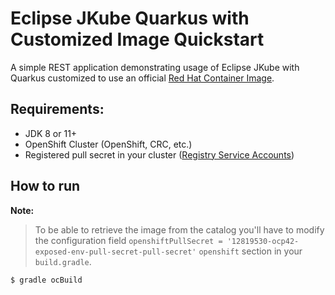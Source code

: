 # Eclipse JKube Quarkus with Customized Image Quickstart

A simple REST application demonstrating usage of Eclipse JKube with Quarkus
customized to use an official
[Red Hat Container Image](https://catalog.redhat.com/software/containers/search).

## Requirements:

- JDK 8 or 11+
- OpenShift Cluster (OpenShift, CRC, etc.)
- Registered pull secret in your cluster ([Registry Service Accounts](https://access.redhat.com/terms-based-registry/#/accounts))


## How to run

**Note:**
> To be able to retrieve the image from the catalog you'll have to modify the
configuration field `openshiftPullSecret = '12819530-ocp42-exposed-env-pull-secret-pull-secret'`
`openshift` section in your `build.gradle`.

```shell script
$ gradle ocBuild
```

